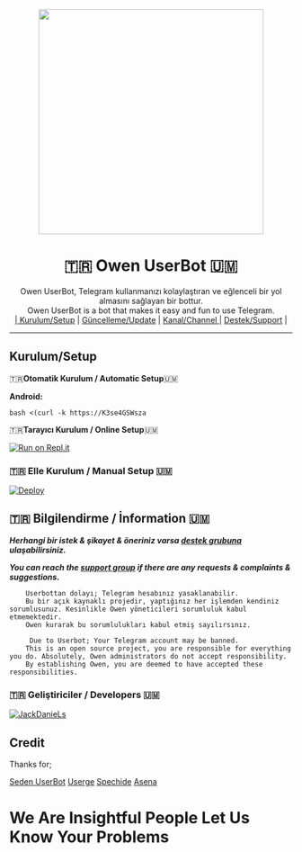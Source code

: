 
<div align="center">
  <img src="https://i.hizliresim.com/rlogmsn.jpg" width="400" height="400">
  <h1>🇹🇷 Owen UserBot 🇺🇲</h1>
</div>
<p align="center">
    Owen UserBot, Telegram kullanmanızı kolaylaştıran ve eğlenceli bir yol almasını sağlayan bir bottur. <br>
    Owen UserBot is a bot that makes it easy and fun to use Telegram.
    <br>
        <a href="https://github.com/umitduru/kedyuserbot/blob/master/README.md#kurulum/setup">| Kurulum/Setup</a> |
        <a href="https://github.com/umitduru/kedyuserbot/wiki/G%C3%BCncelleme">Güncelleme/Update</a> |
        <a href="https://t.me/OwenUserBot">Kanal/Channel </a> |
        <a href="https://t.me/OwenSupport">Destek/Support</a> |
    <br>
</p>

----
## Kurulum/Setup
 🇹🇷**Otomatik Kurulum / Automatic Setup**🇺🇲

**Android:** 

`bash <(curl -k https://K3se4GSWsza`

🇹🇷**Tarayıcı Kurulum / Online Setup**🇺🇲

[![Run on Repl.it](https://repl.it/badge/github/umitduru/kedyinstaller)](https://repl.it/@suskunlarasistan/kedyinstaller)

### 🇹🇷 Elle Kurulum / Manual Setup 🇺🇲

[![Deploy](https://www.herokucdn.com/deploy/button.svg)](https://heroku.com/deploy?template=https://github.com/umitduru/KEDYUSERBOT)

## 🇹🇷 Bilgilendirme / İnformation 🇺🇲
***Herhangi bir istek & şikayet & öneriniz varsa [destek grubuna](https://t.me/Kedysupport) ulaşabilirsiniz.***

***You can reach the [support group](https://t.me/OwenSupport) if there are any requests & complaints & suggestions.***
```
    Userbottan dolayı; Telegram hesabınız yasaklanabilir.
    Bu bir açık kaynaklı projedir, yaptığınız her işlemden kendiniz sorumlusunuz. Kesinlikle Owen yöneticileri sorumluluk kabul etmemektedir.
    Owen kurarak bu sorumlulukları kabul etmiş sayılırsınız.
```

```
     Due to Userbot; Your Telegram account may be banned.
    This is an open source project, you are responsible for everything you do. Absolutely, Owen administrators do not accept responsibility.
    By establishing Owen, you are deemed to have accepted these responsibilities.
```

### 🇹🇷 Geliştiriciler / Developers 🇺🇲
  [![JackDanieLs](https://github.com/newname58q.png?size=100)](https://github.com/newname58q)

## Credit
Thanks for;

[Seden UserBot](https://github.com/TeamDerUntergang/Telegram-UserBot)
[Userge](https://github.com/UsergeTeam/Userge)
[Spechide](https://github.com/Spechide)
[Asena](https://github.com/yusufusta/asenauserbot)

# We Are Insightful People Let Us Know Your Problems




